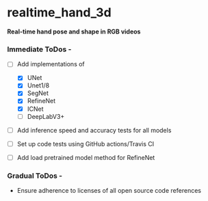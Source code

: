 # realtime_hand_3d

<b>Real-time hand pose and shape in RGB videos</b>

### Immediate ToDos -

- [ ] Add implementations of
    - [x] UNet
    - [x] Unet1/8
    - [x] SegNet
    - [x] RefineNet
    - [X] ICNet
    - [ ] DeepLabV3+
- [ ] Add inference speed and accuracy tests for all models
- [ ] Set up code tests using GitHub actions/Travis CI 
- [ ] Add load pretrained model method for RefineNet


### Gradual ToDos - 

- Ensure adherence to licenses of all open source code references
